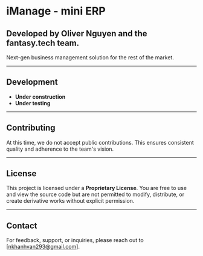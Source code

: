 # iManage - mini ERP

## Developed by Oliver Nguyen and the fantasy.tech team.

Next-gen business management solution for the rest of the market.

---

## Development

- **Under construction**
- **Under testing**

---

## Contributing

At this time, we do not accept public contributions. This ensures consistent quality and adherence to the team's vision.

---

## License

This project is licensed under a **Proprietary License**. You are free to use and view the source code but are not permitted to modify, distribute, or create derivative works without explicit permission.

---

## Contact

For feedback, support, or inquiries, please reach out to [nkhanhvan293@gmail.com].